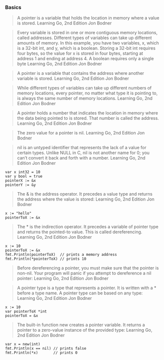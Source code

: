 ### Basics
> A pointer is a variable that holds the location in memory where a value is stored.
> Learning Go, 2nd Edition Jon Bodner

> Every variable is stored in one or more contiguous memory locations, called addresses. Different types of variables can take up different amounts of memory.
> In this example, you have two variables, x, which is a 32-bit int, and y, which is a boolean. Storing a 32-bit int requires four bytes, so the value
> for x is stored in four bytes, starting at address 1 and ending at address 4. A boolean requires only a single byte
> Learning Go, 2nd Edition Jon Bodner

> A pointer is a variable that contains the address where another variable is stored.
> Learning Go, 2nd Edition Jon Bodner

> While different types of variables can take up different numbers of memory locations, every pointer, no matter what type it is pointing to, is always the same number of memory locations.
> Learning Go, 2nd Edition Jon Bodner

> A pointer holds a number that indicates the location in memory where the data being pointed to is stored. That number is called the address.
> Learning Go, 2nd Edition Jon Bodner

> The zero value for a pointer is nil.
> Learning Go, 2nd Edition Jon Bodner

> nil is an untyped identifier that represents the lack of a value for certain types. Unlike NULL in C, nil is not another name for 0; you can’t convert it back and forth with a number.
> Learning Go, 2nd Edition Jon Bodner

```
var x int32 = 10
var y bool = true
pointerX := &x
pointerY := &y
```

> The & is the address operator. It precedes a value type and returns the address where the value is stored:
> Learning Go, 2nd Edition Jon Bodner
```
x := "hello"
pointerToX := &x
```

> The * is the indirection operator. It precedes a variable of pointer type and returns the pointed-to value. This is called dereferencing.
> Learning Go, 2nd Edition Jon Bodner
```
x := 10
pointerToX := &x
fmt.Println(pointerToX)  // prints a memory address
fmt.Println(*pointerToX) // prints 10
```

> Before dereferencing a pointer, you must make sure that the pointer is non-nil. Your program will panic if you attempt to dereference a nil pointer:
> Learning Go, 2nd Edition Jon Bodner

> A pointer type is a type that represents a pointer. It is written with a * before a type name. A pointer type can be based on any type:
> Learning Go, 2nd Edition Jon Bodner
```
x := 10
var pointerToX *int
pointerToX = &x
```

> The built-in function new creates a pointer variable. It returns a pointer to a zero-value instance of the provided type:
> Learning Go, 2nd Edition Jon Bodner
```
var x = new(int)
fmt.Println(x == nil) // prints false
fmt.Println(*x)       // prints 0
```
